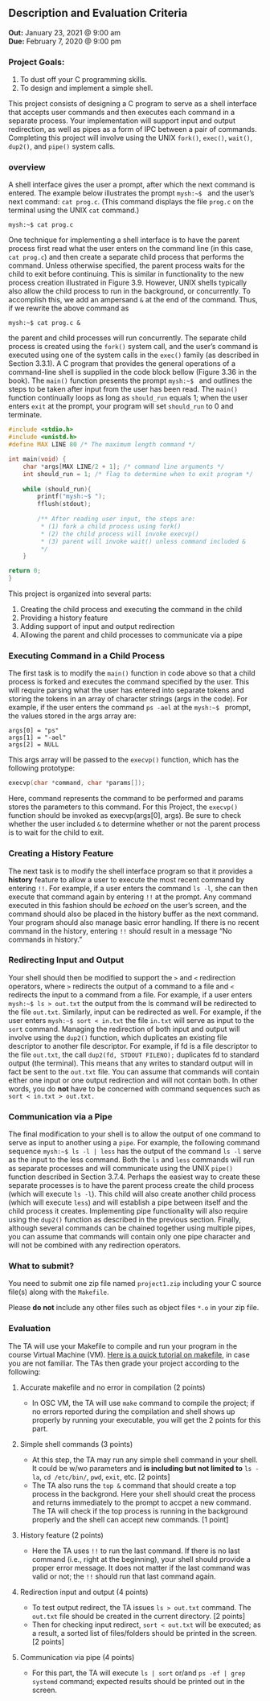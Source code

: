 ## Description and Evaluation Criteria
**Out:** January 23, 2021 @ 9:00 am    
**Due:** February 7, 2020 @ 9:00 pm

### Project Goals:
1. To dust off your C programming skills.
2. To design and implement a simple shell.

This project consists of designing a C program to serve as a shell interface that accepts user commands and then 
executes each command in a separate process. Your implementation will support input and output redirection, as well as 
pipes as a form of IPC between a pair of commands. Completing this project will involve using the UNIX `fork()`, `exec()`, 
`wait()`, `dup2()`, and `pipe()` system calls.

### overview
A shell interface gives the user a prompt, after which the next command is entered. The example below illustrates the 
prompt `mysh:~$ ` and the user’s next command: `cat prog.c`. (This command displays the file `prog.c` on the terminal using the 
UNIX `cat` command.)

```mysh:~$ cat prog.c```

One technique for implementing a shell interface is to have the parent process first read what the user enters on the 
command line (in this case, `cat prog.c`) and then create a separate child process that performs the command. Unless 
otherwise specified, the parent process waits for the child to exit before continuing. This is similar in 
functionality to the new process creation illustrated in Figure 3.9. However, UNIX shells typically also allow the 
child process to run in the background, or concurrently. To accomplish this, we add an ampersand `&` at the end of 
the command. Thus, if we rewrite the above command as

```mysh:~$ cat prog.c &```

the parent and child processes will run concurrently. The separate child process is created using the `fork()` system 
call, and the user’s command is executed using one of the system calls in the `exec()` family (as described in Section 
3.3.1). A C program that provides the general operations of a command-line shell
is supplied in the code block bellow (Figure 3.36 in the book). The `main()` function presents the prompt `mysh:~$ ` and 
outlines the steps to be taken after input from the user has been read. The `main()` function continually loops as long
as `should_run` equals 1; when the user enters `exit` at the prompt, your program will set `should_run` to 0 and terminate.

```c
#include <stdio.h> 
#include <unistd.h>
#define MAX LINE 80 /* The maximum length command */

int main(void) {
    char *args[MAX LINE/2 + 1]; /* command line arguments */ 
    int should_run = 1; /* flag to determine when to exit program */
    
    while (should_run){ 
        printf("mysh:~$ "); 
        fflush(stdout);
        
        /** After reading user input, the steps are:  
         * (1) fork a child process using fork()  
         * (2) the child process will invoke execvp()  
         * (3) parent will invoke wait() unless command included & 
         */
    }

return 0;
}
```
This project is organized into several parts: 
1. Creating the child process and executing the command in the child 
2. Providing a history feature 
3. Adding support of input and output redirection 
4. Allowing the parent and child processes to communicate via a pipe

### Executing Command in a Child Process 

The first task is to modify the `main()` function in code above so that a child process is forked and executes the 
command specified by the user. This will require parsing what the user has entered into separate tokens and storing 
the tokens in an array of character strings (args in the code). For example, if the user enters the command `ps -ael` 
at the `mysh:~$ ` prompt, the values stored in the args array are:
```
args[0] = "ps" 
args[1] = "-ael" 
args[2] = NULL
```
This args array will be passed to the `execvp()` function, which has the following prototype:

```c
execvp(char *command, char *params[]);
```
Here, command represents the command to be performed and params stores the parameters to this command. For this 
Project, the `execvp()` function should be invoked as execvp(args[0], args). Be sure to check whether the user 
included `&` to determine whether or not the parent process is to wait for the child to exit.

### Creating a History Feature
The next task is to modify the shell interface program so that it provides a **history** feature to allow a user to 
execute the most recent command by entering `!!`. For example, if a user enters the command `ls -l`, she can then execute
that command again by entering `!!` at the prompt. Any command executed in this fashion should be *echoed* on the user’s
screen, and the command should also be placed in the history buffer as the next command. Your program should also
manage basic error handling. If there is no recent command in the history, entering `!!` should result in a message 
“No commands in history.”

### Redirecting Input and Output
Your shell should then be modified to support the `>` and `<` redirection operators, where `>` redirects the output 
of a command to a file and `<` redirects the input to a command from a file. For example, if a user enters 
```mysh:~$ ls > out.txt``` the output from the ls command will be redirected to the file `out.txt`. Similarly, input can be
redirected as well. For example, if the user enters ```mysh:~$ sort < in.txt``` the file `in.txt` will serve as input to the
`sort` command. Managing the redirection of both input and output will involve using the `dup2()` function, which
duplicates an existing file descriptor to another file descriptor. For example, if fd is a file descriptor to the 
file `out.txt`, the call ```dup2(fd, STDOUT FILENO);``` duplicates fd to standard output (the terminal). This means that
any writes to standard output will in fact be sent to the `out.txt` file. You can assume that commands will contain
either one input or one output redirection and will not contain both. In other words, you do **not** have to be concerned 
with command sequences such as ```sort < in.txt > out.txt.```

### Communication via a Pipe
The final modification to your shell is to allow the output of one command to serve as input to another using a 
`pipe`. For example, the following command sequence ```mysh:~$ ls -l | less``` has the output of the command `ls -l` 
serve as the input to the less command. Both the `ls` and `less` commands will run as separate processes and will 
communicate using the UNIX `pipe()` function described in Section 3.7.4. Perhaps the easiest way to create these 
separate processes is to have the parent process create the child process (which will execute `ls -l`). This child will
also create another child process (which will execute `less`) and will establish a pipe between itself and the child
process it creates. Implementing pipe functionality will also require using the `dup2()` function as described in the
previous section. Finally, although several commands can be chained together using multiple pipes, you can assume 
that commands will contain only one pipe character and will not be combined with any redirection operators.

### What to submit?
You need to submit one zip file named `project1.zip` including your C source file(s) along with the `Makefile`.  

Please **do not** include any other files such as object files `*.o` in your zip file.  

### Evaluation 
The TA will use your Makefile to compile and run your program in the course Virtual Machine (VM). 
[Here is a quick tutorial on makefile](http://www.cs.colby.edu/maxwell/courses/tutorials/maketutor/), in case you are 
not familiar. The TAs then grade your project according to the following:

1. Accurate makefile and no error in compilation (2 points)
    * In OSC VM, the TA will use `make` command to compile the project; if no errors reported during the compilation and shell
      shows up properly by running your executable, you will get the 2 points for this part.

2. Simple shell commands (3 points)
    * At this step, the TA may run any simple shell command in your shell. It could be w/wo parameters and **is including but not
      limited to** `ls -la`, `cd /etc/bin/`, `pwd`, `exit`, etc. [2 points]
    * The TA also runs the `top &` command that should create a top process in the backgrond. Here your shell should creat the process and returns immediately to the prompt to accpet a new command. The TA will check if the top process is running in the background properly and the shell can accept new commands. [1 point]

3. History feature (2 points)
    * Here the TA uses `!!` to run the last command. If there is no last command (i.e., right at the beginning),
      your shell should provide a proper error message. It does not matter if the last command was valid or not; the `!!` should run that last command again.
       <!-- Next Year I should explicitly say that they need to echo the last command as well.  -->

4. Redirection input and output (4 points)
    * To test output redirect, the TA issues `ls > out.txt` command. The `out.txt` file should be created in the current directory. [2 points] 
    * Then for checking input redirect, `sort < out.txt` will be executed; as a result, a sorted list of files/folders should be printed in the screen. [2 points]

5. Communication via pipe (4 points)
    * For this part, the TA will execute `ls | sort` or/and `ps -ef | grep systemd` command; expected results should be printed
      out in the screen.









[comment]: <> (| Item        | Mark           |)

[comment]: <> (| ------------- |:-------------:|)

[comment]: <> (| Accurate Makefile and no error in compilation      | 2 |)

[comment]: <> (| Simple shell commands                              | 2 |)

[comment]: <> (| History feature                                    | 2 |)

[comment]: <> (| Handle redirection                                 | 2 |)

[comment]: <> (| Handle pipe                                        | 2 |)

[comment]: <> (| **Sum**                                            | **10** |)
